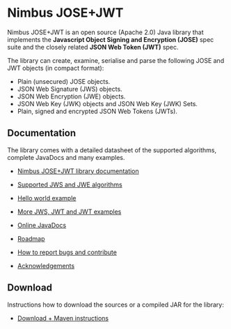 # Nimbus JOSE+JWT

Nimbus JOSE+JWT is an open source (Apache 2.0) Java library that implements the **Javascript Object Signing and Encryption (JOSE)** spec suite and the closely related **JSON Web Token (JWT)** spec.

The library can create, examine, serialise and parse the following JOSE and JWT
objects (in compact format):

* Plain (unsecured) JOSE objects.
* JSON Web Signature (JWS) objects.
* JSON Web Encryption (JWE) objects.
* JSON Web Key (JWK) objects and JSON Web Key (JWK) Sets.
* Plain, signed and encrypted JSON Web Tokens (JWTs).

## Documentation

The library comes with a detailed datasheet of the supported algorithms, complete JavaDocs and many examples.

* [Nimbus JOSE+JWT library documentation](http://connect2id.com/products/nimbus-jose-jwt)

* [Supported JWS and JWE algorithms](http://connect2id.com/products/nimbus-jose-jwt#algs)

* [Hello world example](http://connect2id.com/products/nimbus-jose-jwt#example)

* [More JWS, JWT and JWT examples](http://connect2id.com/products/nimbus-jose-jwt/examples)

* [Online JavaDocs](http://connect2id.com/assets/products/nimbus-jose-jwt/javadoc/index.html)

* [Roadmap](http://connect2id.com/products/nimbus-jose-jwt/roadmap)

* [How to report bugs and contribute](http://connect2id.com/products/nimbus-jose-jwt/contribute)

* [Acknowledgements](http://connect2id.com/products/nimbus-jose-jwt#thanks)


## Download

Instructions how to download the sources or a compiled JAR for the library:

* [Download + Maven instructions](http://connect2id.com/products/nimbus-jose-jwt/download)

